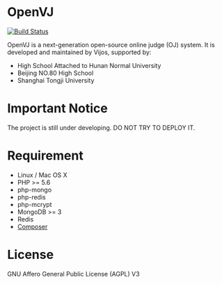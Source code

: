 OpenVJ
======

[![Build Status](https://travis-ci.org/vijos/openvj.svg)](https://travis-ci.org/vijos/openvj)

OpenVJ is a next-generation open-source online judge (OJ) system. It is developed and maintained by Vijos, supported by:

* High School Attached to Hunan Normal University
* Beijing NO.80 High School
* Shanghai Tongji University

# Important Notice

The project is still under developing. DO NOT TRY TO DEPLOY IT.

# Requirement

- Linux / Mac OS X
- PHP >= 5.6
- php-mongo
- php-redis
- php-mcrypt
- MongoDB >= 3
- Redis
- [Composer](https://github.com/composer/composer)

# License

GNU Affero General Public License (AGPL) V3
